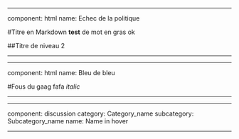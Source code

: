 * * *
component: html
name: Echec de la politique

#Titre en Markdown
**test** de mot en gras
ok

##Titre de niveau 2

* * *

* * *
component: html
name: Bleu de bleu

#Fous du gaag
fafa *italic*

* * *

* * *
component: discussion
category: Category_name
subcategory: Subcategory_name
name: Name in hover

* * *

